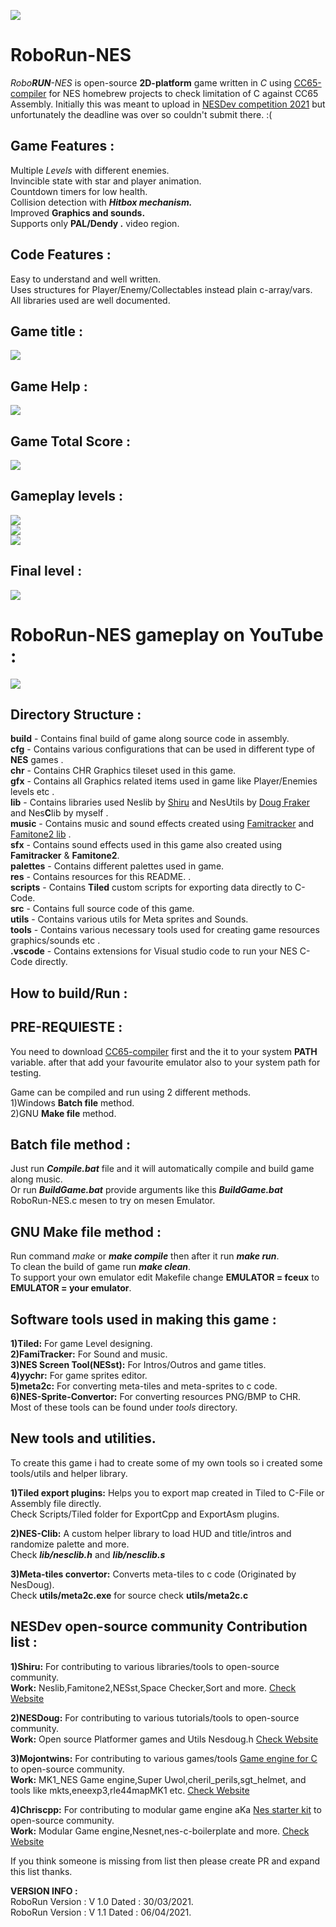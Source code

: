 ![](https://github.com/haseeb-heaven/RoboRun-NES/blob/main/res/game_logo.png?raw=true "")

# RoboRun-NES
_Robo**RUN**-NES_ is open-source **2D-platform** game written in *C* using [CC65-compiler](https://www.cc65.org/) for NES homebrew projects to check limitation of C against CC65 Assembly. 
Initially this was meant to upload in [NESDev competition 2021](https://neshomebrew.ca/contest19/) but unfortunately the deadline was over so couldn't submit there. :( 

## Game Features :
Multiple _Levels_ with different enemies.<br/>
Invincible state with star and player animation.<br/>
Countdown timers for low health.<br/>
Collision detection with **_Hitbox mechanism._**<br/>
Improved **Graphics and sounds.**<br/>
Supports only **PAL/Dendy .** video region.<br/>

## Code Features :
Easy to understand and well written.<br/>
Uses structures for Player/Enemy/Collectables instead plain c-array/vars.<br/>
All libraries used are well documented.<br/>

## Game title : <br/>
![](https://github.com/haseeb-heaven/RoboRun-NES/blob/main/res/game_title.png?raw=true "")<br/>

## Game Help : <br/>
![](https://github.com/haseeb-heaven/RoboRun-NES/blob/main/res/game_help.png?raw=true "")<br/>

## Game Total Score : <br/>
![](https://github.com/haseeb-heaven/RoboRun-NES/blob/main/res/game_over.png?raw=true "")<br/>

## Gameplay levels : <br/>
![](https://github.com/haseeb-heaven/RoboRun-NES/blob/main/res/game_level_1.png?raw=true "")<br/>
![](https://github.com/haseeb-heaven/RoboRun-NES/blob/main/res/game_level_2.png?raw=true "")<br/>
![](https://github.com/haseeb-heaven/RoboRun-NES/blob/main/res/game_level_3.png?raw=true "")<br/>
## Final level : <br/>
![](https://github.com/haseeb-heaven/RoboRun-NES/blob/main/res/game_level_5.png?raw=true "")<br/>

# RoboRun-NES gameplay on YouTube :
[![](https://img.youtube.com/vi/52nVrLGUxf4/0.jpg)](https://www.youtube.com/watch?v=52nVrLGUxf4)

## Directory Structure :
**build** - Contains final build of game along source code in assembly.<br/>
**cfg** - Contains various configurations that can be used in different type of **NES** games .<br/>
**chr** - Contains CHR Graphics tileset used in this game.<br/>
**gfx** - Contains all Graphics related items used in game like Player/Enemies levels etc .<br/>
**lib** - Contains libraries used Neslib by [Shiru](http://shiru.untergrund.net/) and NesUtils by [Doug Fraker](https://nesdoug.com/) and Nes**C**lib by myself .<br/>
**music** - Contains music and sound effects created using [Famitracker](http://famitracker.com/) and [Famitone2 lib](http://shiru.untergrund.net/files/src/famitone2.zip)  .<br/>
**sfx** - Contains sound effects used in this game also created using **Famitracker** & **Famitone2**.<br/>
**palettes** - Contains different palettes used in game.<br/>
**res** - Contains resources for this README. .<br/>
**scripts** - Contains **Tiled** custom scripts for exporting data directly to C-Code.<br/>
**src** - Contains full source code of this game.<br/>
**utils** - Contains various utils for Meta sprites and Sounds.<br/>
**tools** - Contains various necessary tools used for creating game resources graphics/sounds etc .<br/>
**.vscode** - Contains extensions for Visual studio code to run your NES C-Code directly.<br/>

## How to build/Run :<br/>
## PRE-REQUIESTE :<br/>
You need to download [CC65-compiler](https://www.cc65.org/) first and the it to your system **PATH** variable.
after that add your favourite emulator also to your system path for testing.<br/>

Game can be compiled and run using 2 different methods.<br/>
1)Windows **Batch file** method.<br/>
2)GNU **Make file** method.<br/>

## Batch file method :<br/>
Just run **_Compile.bat_** file and it will automatically compile and build game along music.<br/>
Or run **_BuildGame.bat_** provide arguments like this **_BuildGame.bat_** RoboRun-NES.c mesen to try on mesen Emulator.<br/>

## GNU Make file method :<br/>
Run command _make_ or **_make compile_** then after it run **_make run_**.<br/>
To clean the build of game run **_make clean_**.<br/>
To support your own emulator edit Makefile change **EMULATOR = fceux** to **EMULATOR = your emulator**.<br/>

## Software tools used in making this game :<br/>
**1)Tiled:** For game Level designing. <br/>
**2)FamiTracker:** For Sound and music.<br/>
**3)NES Screen Tool(NESst):** For Intros/Outros and game titles.<br/>
**4)yychr:** For game sprites editor. <br/>
**5)meta2c:** For converting meta-tiles and meta-sprites to c code.<br/>
**6)NES-Sprite-Convertor:** For converting resources PNG/BMP to CHR.<br/>
Most of these tools can be found under _tools_ directory.<br/>

## New tools and utilities.

To create this game i had to create some of my own tools so i created some tools/utils and helper library.

**1)Tiled export plugins:** Helps you to export map created in Tiled to C-File or Assembly file directly.<br/>
Check Scripts/Tiled folder for ExportCpp and ExportAsm plugins.<br/>

**2)NES-Clib:** A custom helper library to load HUD and title/intros and randomize palette and more.<br/>
Check **_lib/nesclib.h_** and **_lib/nesclib.s_**<br/>

**3)Meta-tiles convertor:** Converts meta-tiles to c code (Originated by NesDoug).<br/>
Check **utils/meta2c.exe** for source check **utils/meta2c.c**<br/>

## NESDev open-source community Contribution list :<br/>
**1)Shiru:** For contributing to various libraries/tools to open-source community. <br/>
**Work:** Neslib,Famitone2,NESst,Space Checker,Sort and more. [Check Website](http://shiru.untergrund.net/software.shtml)

**2)NESDoug:** For contributing to various tutorials/tools to open-source community. <br/>
**Work:** Open source Platformer games and Utils Nesdoug.h [Check Website](https://nesdoug.com/l)

**3)Mojontwins:** For contributing to various games/tools [Game engine for C](https://github.com/mojontwins/MK1_NES) to open-source community.<br/> 
**Work:** MK1_NES Game engine,Super Uwol,cheril_perils,sgt_helmet, and tools like mkts,eneexp3,rle44mapMK1 etc. [Check Website](https://www.mojontwins.com/)<br/>

**4)Chriscpp:** For contributing to modular game engine aKa [Nes starter kit](https://github.com/cppchriscpp/nes-starter-kit) to open-source community. <br/>
**Work:** Modular Game engine,Nesnet,nes-c-boilerplate and more. [Check Website](http://cpprograms.net/)

If you think someone is missing from list then please create PR and expand this list thanks.<br/>

**VERSION INFO :**<br/>
RoboRun Version : V 1.0  Dated : 30/03/2021.<br/>
RoboRun Version : V 1.1  Dated : 06/04/2021.<br/>
